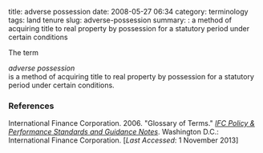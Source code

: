 title: adverse possession
date: 2008-05-27 06:34
category: terminology
tags: land tenure
slug: adverse-possession
summary: : a method of acquiring title to real property by possession for a statutory period under certain conditions

<!--
summary: 
-->

The term<em><dt>adverse possession</dt></em>is a method of acquiring title to real property by possession for a statutory period under certain conditions.

### References

<ref>International Finance Corporation. 2006. "Glossary of Terms." *[IFC Policy & Performance Standards and Guidance Notes](http://www.ifc.org/wps/wcm/connect/9a9464804885598c8364d36a6515bb18/Glossary%2Bof%2BTerms.pdf?MOD=AJPERES&attachment=true&id=1322803900995)*. Washington D.C.: International Finance Corporation. [*Last Accessed*: 1 November 2013]</ref>


